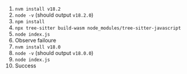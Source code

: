 1. `nvm install v18.2`
2. `node -v` (should output `v18.2.0`)
3. `npm install`
4. `npx tree-sitter build-wasm node_modules/tree-sitter-javascript`
5. `node index.js`
6. Observe failoure
7. `nvm install v18.0`
8. `node -v` (should output `v18.0.0`)
9. `node index.js`
10. Success
